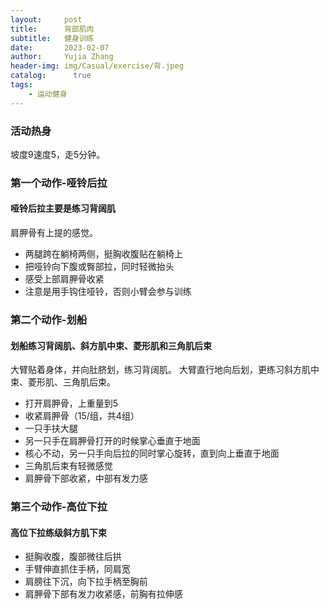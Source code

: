 ```yaml
---
layout:     post
title:      背部肌肉
subtitle:   健身训练
date:       2023-02-07
author:     Yujia Zhang
header-img: img/Casual/exercise/背.jpeg
catalog: 	  true
tags:
    - 运动健身
---
```


### 活动热身
坡度9速度5，走5分钟。

### 第一个动作-哑铃后拉
#### 哑铃后拉主要是练习背阔肌
肩胛骨有上提的感觉。
* 两腿跨在躺椅两侧，挺胸收腹贴在躺椅上
* 把哑铃向下腹或臀部拉，同时轻微抬头
* 感受上部肩胛骨收紧
* 注意是用手钩住哑铃，否则小臂会参与训练

### 第二个动作-划船
#### 划船练习背阔肌、斜方肌中束、菱形肌和三角肌后束
大臂贴着身体，并向肚脐划，练习背阔肌。
大臂直行地向后划，更练习斜方肌中束、菱形肌、三角肌后束。
* 打开肩胛骨，上重量到5
* 收紧肩胛骨（15/组，共4组）
* 一只手扶大腿
* 另一只手在肩胛骨打开的时候掌心垂直于地面
* 核心不动，另一只手向后拉的同时掌心旋转，直到向上垂直于地面
* 三角肌后束有轻微感觉
* 肩胛骨下部收紧，中部有发力感

### 第三个动作-高位下拉
#### 高位下拉练级斜方肌下束
* 挺胸收腹，腹部微往后拱
* 手臂伸直抓住手柄，同肩宽
* 肩膀往下沉，向下拉手柄至胸前
* 肩胛骨下部有发力收紧感，前胸有拉伸感


